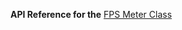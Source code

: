 
**API Reference for the** [FPS Meter Class](https://docs.nativescript.org/api-reference/modules/_fps_meter_.html)
